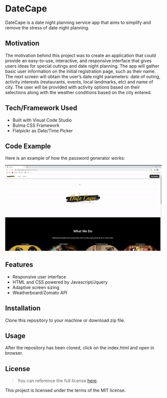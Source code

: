 # DateCape
DateCape is a date night planning service app that aims to simplify and remove the stress of date night planning.
## Motivation
The motivation behind this project was to create an application that could provide an easy-to-use, interactive, and responsive interface that gives users ideas for special outings and date night planning. The app will gather basic user information on the initial registration page, such as their name. The next screen will obtain the user’s date night parameters: date of outing, activity interests (restaurants, events, local landmarks, etc) and name of city. The user will be provided with activity options based on their selections along with the weather conditions based on the city entered.

## Tech/Framework Used
* Built with Visual Code Studio
* Bulma CSS Framework
* Flatpickr as Date/Time Picker
## Code Example
Here is an example of how the password generator works:

![DateCape Demo](https://github.com/jmasaviru/datecape/blob/main/Images/DateCapeDemo.gif)

## Features
* Responsive user interface
* HTML and CSS powered by Javascript/Jquery
* Adaptive screen sizing
* Weatherboard/Zomato API

## Installation
Clone this repository to your machine or download zip file.

## Usage
After the repository has been cloned, click on the index.html and open in browser. 
## License 
> You can reference the full license [here](https://github.com/jmasaviru/datecape/blob/main/LICENSE).

This project is licensed under the terms of the MIT license.
